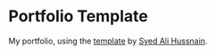 # Portfolio Template

My portfolio, using the [template](https://github.com/nisarhassan12/portfolio-template) by [Syed Ali Hussnain](https://portfolio-template.surge.sh/).
